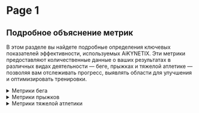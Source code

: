 # Page 1

## Подробное объяснение метрик

В этом разделе вы найдете подробные определения ключевых показателей эффективности, используемых AiKYNETIX. Эти метрики предоставляют количественные данные о ваших результатах в различных видах деятельности — беге, прыжках и тяжелой атлетике — позволяя вам отслеживать прогресс, выявлять области для улучшения и оптимизировать тренировки.

<details>

<summary>Метрики бега</summary>

**Скорость**

**Определение:** Скорость измеряется в метрах (или футах) в секунду. Она отражает, как быстро вы двигаетесь во время бега.

**Уклон / Набор высоты**

**Определение:** Набор высоты представляет собой процентное изменение вашей вертикальной позиции, измеряемое в метрах (или футах). Это показывает, насколько вы поднимаетесь во время бега.

**Время контакта с землей (GCT)**

**Определение:** Время контакта с землей — это продолжительность (в секундах), в течение которой ваша стопа остается в контакте с землей в каждом цикле шага. Более короткое GCT обычно указывает на более эффективный и быстрый шаг.

**Время полета**

**Определение:** Время полета измеряет продолжительность, в течение которой обе ноги находятся в воздухе. При достижении максимальной скорости время полета обычно уменьшается.

**Частота шагов (Каденс)**

**Определение:** Частота шагов — это количество шагов в минуту (spm), также известное как темп или частота шагов. Частота выше 150 spm обычно считается оптимальной для эффективности.

**Механическая мощность бега (Вт)**

**Определение:** Механическая мощность бега количественно определяет мощность, генерируемую мышцами и сухожилиями во время бега. Она ниже метаболической мощности из-за ограничений эффективности мышц и сухожилий. Эта метрика помогает адаптировать стратегии темпа и контролировать интенсивность тренировок.

**Угол контакта**

**Определение:** Угол контакта с землей формируется между линией от центра массы до точки контакта с землей и горизонталью. Угол, близкий к 90°, идеален для оптимального приложения силы и энергоэффективности.

**Тип постановки стопы**

**Определение:** Тип постановки стопы описывает, как ваша стопа соприкасается с землей (пятка, средняя часть стопы или передняя часть). Понимание типа постановки стопы может помочь в выборе обуви, корректировке походки и стратегиях предотвращения травм.

**Темп**

**Определение:** Темп выражается как время, необходимое для преодоления заданного расстояния (например, минуты на километр или милю). Это прямой показатель эффективности бега.

**Баланс**

**Определение:** Баланс относится к симметрии времени контакта с землей между правой и левой сторонами. Сбалансированное GCT в диапазоне 48–52% обеспечивает равномерное распределение силы и снижает риск травм.

**Нормализованная мощность**

**Определение:** Нормализованная мощность измеряет механическую энергию, используемую для перемещения 1 кг массы тела на 1 метр в направлении бега. Выражается в Дж/(кг·м) или Вт/(кг·м/с) и указывает на эффективность бега — чем ниже значение, тем эффективнее бег.

**Длина шага**

**Определение:** Длина шага — это среднее расстояние, покрываемое за один шаг (от первого контакта одной стопы до следующего контакта той же стопы). Она напрямую влияет на эффективность бега и использование энергии.

**Углы суставов**

**Определение:** Углы суставов относятся к степени сгибания различных суставов тела во время бега. Два ключевых показателя включают:

* **Разгибание колена при отрыве (°):** Угол колена в момент, когда стопа отрывается от земли; меньший угол часто связан с лучшими результатами.
* **Скорость эверсии при приземлении (°/с):** Скорость движения задней части стопы во время контакта с землей; значения, близкие к нулю, предпочтительны.

**Время пика дорсифлексии (%)**

**Определение:** Эта метрика указывает процент фазы опоры, проведенной в дорсифлексии. Более длительная фаза дорсифлексии у начинающих бегунов может способствовать накоплению эластичной энергии для более эффективного движения.

**Угол шага (°)**

**Определение:** Угол шага — это угол между касательной теоретической дуги стопы во время шага и землей. Более высокий угол шага может способствовать улучшению результатов.

**FPS**

**Определение:** FPS — это частота кадров видео (кадры в секунду), зафиксированная в приложении AiKYNETIX, что влияет на точность расчетов метрик.

</details>

<details>

<summary>Метрики прыжков</summary>

**Сила реакции опоры (GRF)**

**Определение:** GRF — это общая сила, приложенная к земле во время прыжка, измеряемая в Ньютонах (Н). Она отражает комбинированные силы вертикального и горизонтального толчка.

**Фаза торможения (эксцентрическая)**

**Определение:** Эта метрика отслеживает скорость растяжения мышц перед прыжком, подготавливая их к взрывному концентрическому действию.

**Индекс реактивной силы (RSI)**

**Определение:** RSI измеряет способность быстро переходить от фазы торможения к фазе отталкивания. Рассчитывается как высота прыжка, деленная на время контакта с землей.

**Отталкивание**

**Определение:** Отталкивание оценивает скорость и силу сокращения мышц, которые поднимают вас вверх во время прыжка.

**Время сокращения**

**Определение:** Это общее время, затраченное мышцами на растяжение и последующее сокращение во время прыжка, указывающее на общую взрывную силу.

**Время полета**

**Определение:** Время полета измеряет продолжительность, в течение которой вы находитесь в воздухе во время прыжка, что напрямую влияет на высоту прыжка.

**Скорость центра массы при отрыве**

**Определение:** Эта метрика количественно определяет, как быстро движется ваш центр массы (COM) в момент отрыва, влияя на высоту и дальность прыжка.

**Высота прыжка**

**Определение:** Высота прыжка — это вертикальное расстояние, достигнутое во время прыжка. Это основной показатель взрывной силы нижней части тела.

**Максимальная GRF при отрыве**

**Определение:** Это пиковая сила, приложенная к земле в момент отрыва, отражающая взрывную мощность вашего прыжка.

**Максимальная GRF при приземлении**

**Определение:** Эта метрика фиксирует пиковую силу, поглощаемую при приземлении, что важно для оценки воздействия и потенциального риска травм.

**Пиковая мощность**

**Определение:** Пиковая мощность измеряет максимальную мощность, вырабатываемую во время прыжка, указывая на общую спортивную производительность.

**Нормализованная мощность**

**Определение:** Нормализованная мощность корректирует выходную мощность относительно вариаций усилий, предоставляя стабильную меру энергоэффективности во время прыжков.

**Угол колена в конце эксцентрической фазы**

**Определение:** Эта метрика фиксирует угол сгибания колена непосредственно перед началом прыжка, что критически важно для максимального производства силы при минимизации нагрузки на суставы.

</details>

<details>

<summary>Метрики тяжелой атлетики</summary>

**Максимальная скорость штанги**

**Определение:** Максимальная скорость штанги указывает на самую высокую скорость, достигнутую штангой во время подъема, отражая взрывную силу и эффективность движения.

**Максимальная сила реакции опоры (GRF)**

**Определение:** Максимальная GRF — это пиковая сила, приложенная к земле во время подъема. Эта метрика ключ к оценке стабильности и эффективного приложения силы.

**Максимальная мощность**

**Определение:** Максимальная мощность измеряет наивысшую выходную мощность во время подъема. Она сочетает скорость и силу, предоставляя полный показатель производительности.

**Общее время**

**Определение:** Общее время фиксирует полную продолжительность подъема, от начала до конца, помогая оценить общую эффективность движения.

**Ускорение штанги за коленями**

**Определение:** Эта метрика измеряет ускорение штанги, когда она проходит мимо колен. Это показатель того, как быстро атлет может увеличить скорость штанги на начальной фазе подъема.

**Скорость штанги за коленями**

**Определение:** Скорость штанги за коленями отражает скорость штанги, когда она проходит мимо колен, давая представление об эффективности начального рывка.

**Время фиксации**

**Определение:** Время фиксации — это продолжительность между достижением штангой высшей точки и закреплением ее атлетом в нижнем положении. Эта метрика важна для оценки техники и тайминга атлета.

</details>
